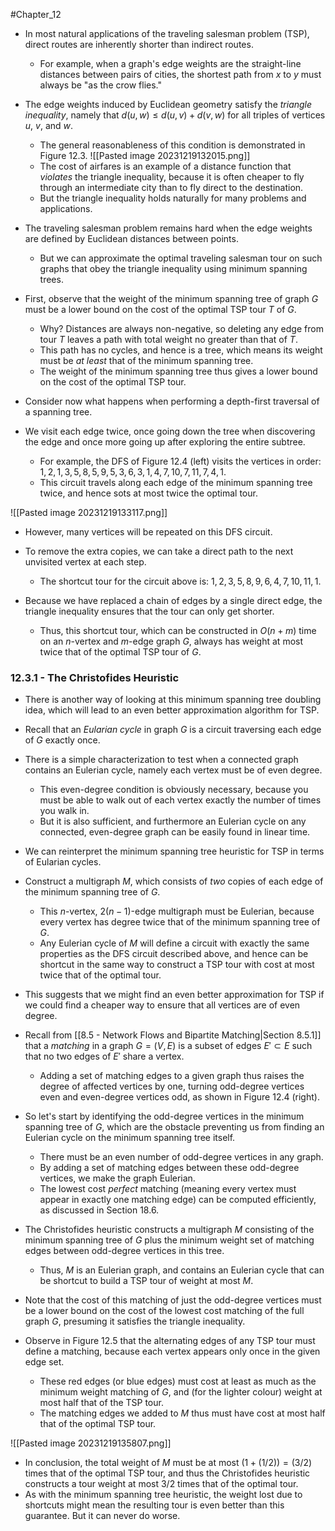 #Chapter_12 
- In most natural applications of the traveling salesman problem (TSP), direct routes are inherently shorter than indirect routes.
	- For example, when a graph's edge weights are the straight-line distances between pairs of cities, the shortest path from *x* to *y* must always be "as the crow flies."

- The edge weights induced by Euclidean geometry satisfy the *triangle inequality*, namely that $d(u,w)\leq d(u,v) + d(v,w)$ for all triples of vertices *u*, *v*, and *w*.
	- The general reasonableness of this condition is demonstrated in Figure 12.3. ![[Pasted image 20231219132015.png]]
	- The cost of airfares is an example of a distance function that *violates* the triangle inequality, because it is often cheaper to fly through an intermediate city than to fly direct to the destination.
	- But the triangle inequality holds naturally for many problems and applications.

- The traveling salesman problem remains hard when the edge weights are defined by Euclidean distances between points.
	- But we can approximate the optimal traveling salesman tour on such graphs that obey the triangle inequality using minimum spanning trees.

- First, observe that the weight of the minimum spanning tree of graph *G* must be a lower bound on the cost of the optimal TSP tour *T* of *G*.
	- Why? Distances are always non-negative, so deleting any edge from tour *T* leaves a path with total weight no greater than that of *T*.
	- This path has no cycles, and hence is a tree, which means its weight must be *at least* that of the minimum spanning tree.
	- The weight of the minimum spanning tree thus gives a lower bound on the cost of the optimal TSP tour.

- Consider now what happens when performing a depth-first traversal of a spanning tree.
- We visit each edge twice, once going down the tree when discovering the edge and once more going up after exploring the entire subtree.
	- For example, the DFS of Figure 12.4 (left) visits the vertices in order: $1, 2, 1, 3, 5, 8, 5, 9, 5, 3, 6, 3, 1, 4, 7, 10, 7, 11, 7, 4, 1$.
	- This circuit travels along each edge of the minimum spanning tree twice, and hence sots at most twice the optimal tour.

![[Pasted image 20231219133117.png]]

- However, many vertices will be repeated on this DFS circuit.
- To remove the extra copies, we can take a direct path to the next unvisited vertex at each step.
	- The shortcut tour for the circuit above is: $1, 2, 3, 5, 8, 9, 6, 4, 7, 10, 11, 1$.

- Because we have replaced a chain of edges by a single direct edge, the triangle inequality ensures that the tour can only get shorter.
	- Thus, this shortcut tour, which can be constructed in $O(n+m)$ time on an *n*-vertex and *m*-edge graph *G*, always has weight at most twice that of the optimal TSP tour of *G*.

### 12.3.1 - The Christofides Heuristic
- There is another way of looking at this minimum spanning tree doubling idea, which will lead to an even better approximation algorithm for TSP.
- Recall that an *Eularian cycle* in graph *G* is a circuit traversing each edge of *G* exactly once.

- There is a simple characterization to test when a connected graph contains an Eulerian cycle, namely each vertex must be of even degree.
	- This even-degree condition is obviously necessary, because you must be able to walk out of each vertex exactly the number of times you walk in.
	- But it is also sufficient, and furthermore an Eulerian cycle on any connected, even-degree graph can be easily found in linear time.

- We can reinterpret the minimum spanning tree heuristic for TSP in terms of Eularian cycles.
- Construct a multigraph *M*, which consists of *two* copies of each edge of the minimum spanning tree of *G*.
	- This *n*-vertex, $2(n-1)$-edge multigraph must be Eulerian, because every vertex has degree twice that of the minimum spanning tree of *G*.
	- Any Eulerian cycle of *M* will define a circuit with exactly the same properties as the DFS circuit described above, and hence can be shortcut in the same way to construct a TSP tour with cost at most twice that of the optimal tour.

- This suggests that we might find an even better approximation for TSP if we could find a cheaper way to ensure that all vertices are of even degree.
- Recall from [[8.5 - Network Flows and Bipartite Matching|Section 8.5.1]] that a *matching* in a graph $G=(V,E)$ is a subset of edges $E'\subset E$ such that no two edges of $E'$ share a vertex.
	- Adding a set of matching edges to a given graph thus raises the degree of affected vertices by one, turning odd-degree vertices even and even-degree vertices odd, as shown in Figure 12.4 (right).

- So let's start by identifying the odd-degree vertices in the minimum spanning tree of *G*, which are the obstacle preventing us from finding an Eulerian cycle on the minimum spanning tree itself.
	- There must be an even number of odd-degree vertices in any graph.
	- By adding a set of matching edges between these odd-degree vertices, we make the graph Eulerian.
	- The lowest cost *perfect* matching (meaning every vertex must appear in exactly one matching edge) can be computed efficiently, as discussed in Section 18.6.

- The Christofides heuristic constructs a multigraph *M* consisting of the minimum spanning tree of *G* plus the minimum weight set of matching edges between odd-degree vertices in this tree.
	- Thus, *M* is an Eulerian graph, and contains an Eulerian cycle that can be shortcut to build a TSP tour of weight at most *M*.

- Note that the cost of this matching of just the odd-degree vertices must be a lower bound on the cost of the lowest cost matching of the full graph *G*, presuming it satisfies the triangle inequality.

- Observe in Figure 12.5 that the alternating edges of any TSP tour must define a matching, because each vertex appears only once in the given edge set.
	- These red edges (or blue edges) must cost at least as much as the minimum weight matching of *G*, and (for the lighter colour) weight at most half that of the TSP tour.
	- The matching edges we added to *M* thus must have cost at most half that of the optimal TSP tour.

![[Pasted image 20231219135807.png]]
- In conclusion, the total weight of *M* must be at most $(1+(1/2))=(3/2)$ times that of the optimal TSP tour, and thus the Christofides heuristic constructs a tour weight at most 3/2 times that of the optimal tour.
- As with the minimum spanning tree heuristic, the weight lost due to shortcuts might mean the resulting tour is even better than this guarantee. But it can never do worse.